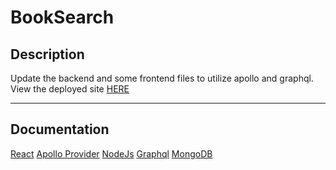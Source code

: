 # BookSearch

## Description
Update the backend and some frontend files to utilize apollo and graphql.
View the deployed site <a href="https://book-search-101.herokuapp.com/">HERE</a>

----
## Documentation
<a href="https://reactjs.org/docs/getting-started.html">React</a>
<a href="https://www.apollographql.com/docs/apollo-server/data/resolvers/">Apollo Provider</a>
<a href="https://nodejs.org/en/docs/">NodeJs</a>
<a href="https://graphql.org/learn/">Graphql</a>
<a href="https://docs.mongodb.com/">MongoDB</a>